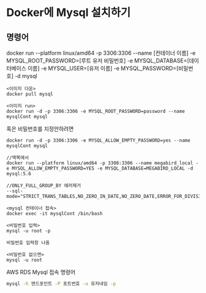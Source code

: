 # Docker에 Mysql 설치하기

## 명령어

docker run --platform linux/amd64
-p 3306:3306
--name [컨테이너 이름]
-e MYSQL_ROOT_PASSWORD=[루트 유저 비밀번호]
-e MYSQL_DATABASE=[데이터베이스 이름]
-e MYSQL_USER=[유저 이름]
-e MYSQL_PASSWORD=[비밀번호]
-d mysql

    <이미지 다운>
    docker pull mysql

    <이미지 run>
    docker run -d -p 3306:3306 -e MYSQL_ROOT_PASSWORD=password --name mysqlCont mysql

혹은 비밀번호를 지정안하려면

    docker run -d -p 3306:3306 -e MYSQL_ALLOW_EMPTY_PASSWORD=yes --name mysqlCont mysql

    //맥북에서
    docker run --platform linux/amd64 -p 3308:3306 --name megabird_local -e MYSQL_ALLOW_EMPTY_PASSWORD=YES -e MYSQL_DATABASE=MEGABIRD_LOCAL -d mysql:5.6

    //ONLY_FULL_GROUP_BY 에러제거
    --sql-mode="STRICT_TRANS_TABLES,NO_ZERO_IN_DATE,NO_ZERO_DATE,ERROR_FOR_DIVISION_BY_ZERO,NO_ENGINE_SUBSTITUTION"

    <mysql 컨테이너 접속>
    docker exec -it mysqlCont /bin/bash

    <비밀번호 입력>
    mysql -u root -p

    비밀번호 입력창 나옴

    <비밀번호 없으면>
    mysql -u root

AWS RDS Mysql 접속 명령어

```sh
mysql -h 엔드포인트 -P 포트번호 -u 유저네임 -p
```
